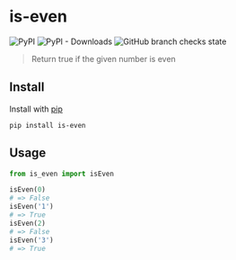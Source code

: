 # is-even

![PyPI](https://img.shields.io/pypi/v/is-even) ![PyPI - Downloads](https://img.shields.io/pypi/dm/is-even) ![GitHub branch checks state](https://img.shields.io/github/checks-status/victorbnl/is-even/main)

> Return true if the given number is even

## Install

Install with [pip](https://pypi.org/project/pip/)

```
pip install is-even
```

## Usage

```python
from is_even import isEven

isEven(0)
# => False
isEven('1')
# => True
isEven(2)
# => False
isEven('3')
# => True
```
